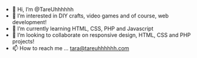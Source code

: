 - 👋 Hi, I’m @TareUhhhhhh
- 👀 I’m interested in DIY crafts, video games and of course, web development!
- 🌱 I’m currently learning HTML, CSS, PHP and Javascript
- 💞️ I’m looking to collaborate on responsive design, HTML, CSS and PHP projects!
- 📫 How to reach me ... tara@tareuhhhhhh.com 

<!---
TareUhhhhhh/TareUhhhhhh is a ✨ special ✨ repository because its `README.md` (this file) appears on your GitHub profile.
You can click the Preview link to take a look at your changes.
--->
